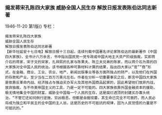 ### 揭发蒋宋孔陈四大家族  威胁全国人民生存  解放日报发表陈伯达同志新著

1946-11-20
第1版()
专栏：

    揭发蒋宋孔陈四大家族
    威胁全国人民生存
    解放日报发表陈伯达同志新著
    【新华社延安十七日电】解放日报十三日起，连续刊载中国著名评论家陈伯达的最新著作《中国四大家族》，全书计六万余言，书中指出国民党一党专政或中国大地主大资产阶级独裁，实即蒋介石的蒋家，宋子文的宋家，孔祥熙的孔家与陈果夫、陈立夫兄弟的陈家，而以蒋介石为首的四大家族对全中国人民的统治。该书根据各种可靠材料计算的结果，指出四大家以“官”“商”形式，在金融、商业、工业、农业、地产、新闻出版事业等各方面所独占的财产，以及他们在外国的存款和产业，至少当在二百万万美元左右。作者在分析一切重要事实之后，断言中国四大家族是依靠反革命内战、经济独占与强迫买办军火及其他外国商品起家的，因此希望他们放弃内战，放弃独裁，与不作美帝国主义的工具，乃是一定不可能的。四大家族依靠外国金融资本的援助，极无情地集全中国的财富，威胁全中国每一个人民的生存，这是腐烂透顶的封建买办寡头统治，“不管它还如何倒行逆施，穷凶极恶，但都是自掘坟墓，其生命已完全不可救药，而人民必将成为独立和平民主的全中国的主人翁，这是历史的不可抵抗的规律，因为人民觉悟的力量是不可抵抗的。”
